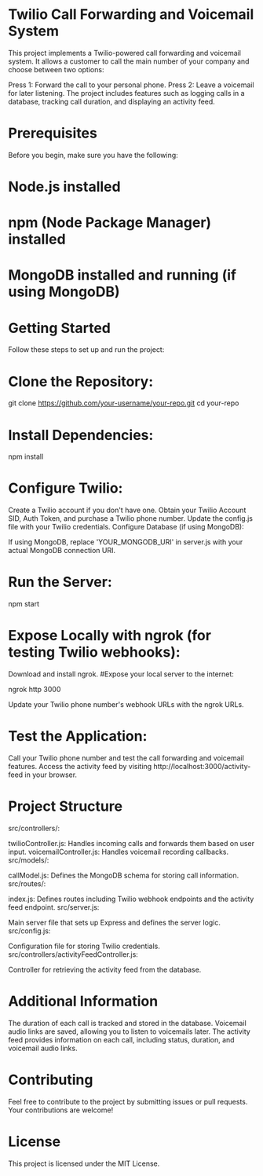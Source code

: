 # Twilio Call Forwarding and Voicemail System
This project implements a Twilio-powered call forwarding and voicemail system. It allows a customer to call the main number of your company and choose between two options:

Press 1: Forward the call to your personal phone.
Press 2: Leave a voicemail for later listening.
The project includes features such as logging calls in a database, tracking call duration, and displaying an activity feed.

# Prerequisites
Before you begin, make sure you have the following:

# Node.js installed
# npm (Node Package Manager) installed
# MongoDB installed and running (if using MongoDB)

# Getting Started
Follow these steps to set up and run the project:

# Clone the Repository:


git clone https://github.com/your-username/your-repo.git
cd your-repo

# Install Dependencies:


npm install

# Configure Twilio:

Create a Twilio account if you don't have one.
Obtain your Twilio Account SID, Auth Token, and purchase a Twilio phone number.
Update the config.js file with your Twilio credentials.
Configure Database (if using MongoDB):

If using MongoDB, replace 'YOUR_MONGODB_URI' in server.js with your actual MongoDB connection URI.

# Run the Server:

npm start

# Expose Locally with ngrok (for testing Twilio webhooks):

Download and install ngrok.
#Expose your local server to the internet:

ngrok http 3000

Update your Twilio phone number's webhook URLs with the ngrok URLs.

# Test the Application:

Call your Twilio phone number and test the call forwarding and voicemail features.
Access the activity feed by visiting http://localhost:3000/activity-feed in your browser.

# Project Structure
src/controllers/:

twilioController.js: Handles incoming calls and forwards them based on user input.
voicemailController.js: Handles voicemail recording callbacks.
src/models/:

callModel.js: Defines the MongoDB schema for storing call information.
src/routes/:

index.js: Defines routes including Twilio webhook endpoints and the activity feed endpoint.
src/server.js:

Main server file that sets up Express and defines the server logic.
src/config.js:

Configuration file for storing Twilio credentials.
src/controllers/activityFeedController.js:

Controller for retrieving the activity feed from the database.

# Additional Information
The duration of each call is tracked and stored in the database.
Voicemail audio links are saved, allowing you to listen to voicemails later.
The activity feed provides information on each call, including status, duration, and voicemail audio links.

# Contributing
Feel free to contribute to the project by submitting issues or pull requests. Your contributions are welcome!

# License
This project is licensed under the MIT License.